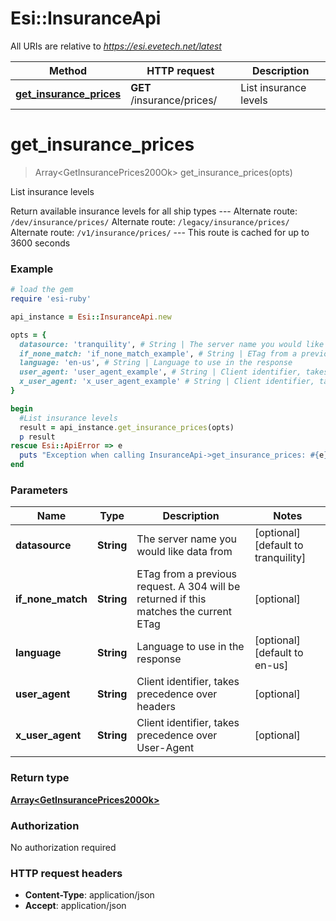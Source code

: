 # Esi::InsuranceApi

All URIs are relative to *https://esi.evetech.net/latest*

Method | HTTP request | Description
------------- | ------------- | -------------
[**get_insurance_prices**](InsuranceApi.md#get_insurance_prices) | **GET** /insurance/prices/ | List insurance levels


# **get_insurance_prices**
> Array&lt;GetInsurancePrices200Ok&gt; get_insurance_prices(opts)

List insurance levels

Return available insurance levels for all ship types  --- Alternate route: `/dev/insurance/prices/`  Alternate route: `/legacy/insurance/prices/`  Alternate route: `/v1/insurance/prices/`  --- This route is cached for up to 3600 seconds

### Example
```ruby
# load the gem
require 'esi-ruby'

api_instance = Esi::InsuranceApi.new

opts = { 
  datasource: 'tranquility', # String | The server name you would like data from
  if_none_match: 'if_none_match_example', # String | ETag from a previous request. A 304 will be returned if this matches the current ETag
  language: 'en-us', # String | Language to use in the response
  user_agent: 'user_agent_example', # String | Client identifier, takes precedence over headers
  x_user_agent: 'x_user_agent_example' # String | Client identifier, takes precedence over User-Agent
}

begin
  #List insurance levels
  result = api_instance.get_insurance_prices(opts)
  p result
rescue Esi::ApiError => e
  puts "Exception when calling InsuranceApi->get_insurance_prices: #{e}"
end
```

### Parameters

Name | Type | Description  | Notes
------------- | ------------- | ------------- | -------------
 **datasource** | **String**| The server name you would like data from | [optional] [default to tranquility]
 **if_none_match** | **String**| ETag from a previous request. A 304 will be returned if this matches the current ETag | [optional] 
 **language** | **String**| Language to use in the response | [optional] [default to en-us]
 **user_agent** | **String**| Client identifier, takes precedence over headers | [optional] 
 **x_user_agent** | **String**| Client identifier, takes precedence over User-Agent | [optional] 

### Return type

[**Array&lt;GetInsurancePrices200Ok&gt;**](GetInsurancePrices200Ok.md)

### Authorization

No authorization required

### HTTP request headers

 - **Content-Type**: application/json
 - **Accept**: application/json



